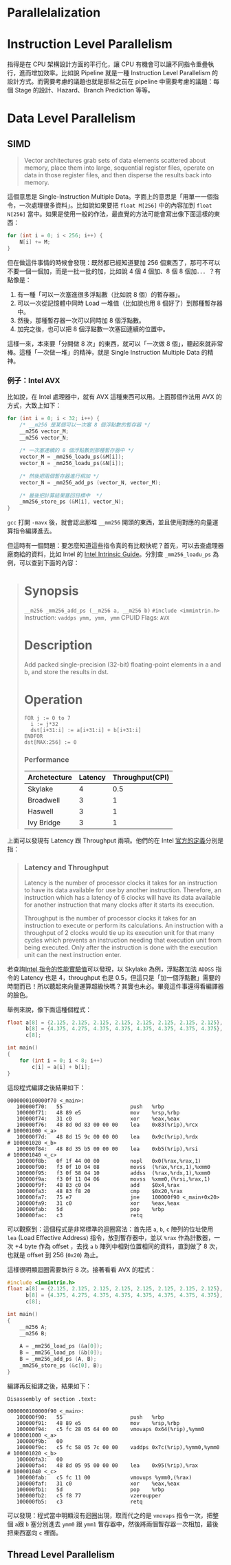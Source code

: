 # Parallelalization

# Instruction Level Parallelism

指得是在 CPU 架構設計方面的平行化，讓 CPU 有機會可以讓不同指令重疊執行，進而增加效率。比如說 Pipeline 就是一種 Instruction Level Parallelism 的設計方式。而需要考慮的議題也就是那些之前在 pipeline 中需要考慮的議題：每個 Stage 的設計、Hazard、Branch Prediction 等等。

# Data Level Parallelism

## SIMD

>Vector architectures grab sets of data elements scattered about memory, place them into large, sequential register files, operate on data in those register files, and then disperse the results back into memory.

這個意思是 Single-Instruction Multiple Data。字面上的意思是「用單一一個指令，一次處理很多資料」。比如說如果要把 `float M[256]` 中的內容加到 `float N[256]` 當中。如果是使用一般的作法，最直覺的方法可能會寫出像下面這樣的東西：

```c
for (int i = 0; i < 256; i++) {
	N[i] += M;
}
```

但在做這件事情的時候會發現：既然都已經知道要加 256 個東西了，那可不可以不要一個一個加，而是一批一批的加，比如說 4 個 4 個加、8 個 8 個加．．．？有點像是：

1. 有一種「可以一次塞進很多浮點數（比如說 8 個）的暫存器」。
2. 可以一次從記憶體中同時 Load 一堆值（比如說也用 8 個好了）到那種暫存器中。
3. 然後，那種暫存器一次可以同時加 8 個浮點數。
4. 加完之後，也可以把 8 個浮點數一次塞回連續的位置中。

這樣一來，本來要「分開做 8 次」的東西，就可以「一次做 8 個」，聽起來就非常棒。這種「一次做一堆」的精神，就是 Single Instruction Multiple Data 的精神。

### 例子：Intel AVX

比如說，在 Intel 處理器中，就有 AVX 這種東西可以用。上面那個作法用 AVX 的方式，大致上如下：

```C
for (int i = 0; i < 32; i++) {
	/* __m256 是某個可以一次塞 8 個浮點數的暫存器 */
    __m256 vector_M;
    __m256 vector_N;
    
    /* 一次塞連續的 8 個浮點數到那種暫存器中 */
    vector_M = _mm256_loadu_ps(&M[i]);
    vector_N = _mm256_loadu_ps(&N[i]);
    
    /* 然後把兩個暫存器進行相加 */
    vector_N = _mm256_add_ps (vector_N, vector_M);
    
    /* 最後把計算結果塞回目標中  */
    _mm256_store_ps (&M[i], vector_N);
}
```

`gcc` 打開 `-mavx` 後，就會認出那堆 `__mm256` 開頭的東西，並且使用對應的向量運算指令編譯進去。

但這時有一個問題：要怎麼知道這些指令真的有比較快呢？首先，可以去查處理器廠商給的資料，比如 Intel 的 [Intel Intrinsic Guide](https://software.intel.com/sites/landingpage/IntrinsicsGuide/)。分別查 `_mm256_loadu_ps` 為例，可以查到下面的內容：

> # Synopsis
>
> `__m256 _mm256_add_ps (__m256 a, __m256 b)`
> `#include <immintrin.h>`
> Instruction: `vaddps ymm, ymm, ymm`
> CPUID Flags: `AVX`
>
> # Description
>
> Add packed single-precision (32-bit) floating-point elements in a and b, and store the results in dst.
>
> # Operation
>
> ```
> FOR j := 0 to 7
> 	i := j*32
> 	dst[i+31:i] := a[i+31:i] + b[i+31:i]
> ENDFOR
> dst[MAX:256] := 0
> ```
>
> ### Performance
>
> | Archetecture | Latency | Throughput(CPI) |
> | ------------ | ------- | --------------- |
> | Skylake      | 4       | 0.5             |
> | Broadwell    | 3       | 1               |
> | Haswell      | 3       | 1               |
> | Ivy Bridge   | 3       | 1               |
>

上面可以發現有 Latency 跟 Throughput 兩項。他們的在 Intel [官方的定義](https://software.intel.com/en-us/articles/measuring-instruction-latency-and-throughput)分別是指：

> ### Latency and Throughput
>
> Latency is the number of processor clocks it takes for an instruction to have its data available for use by another instruction. Therefore, an instruction which has a latency of 6 clocks will have its data available for another instruction that many clocks after it starts its execution.
>
> Throughput is the number of processor clocks it takes for an instruction to execute or perform its calculations. An instruction with a throughput of 2 clocks would tie up its execution unit for that many cycles which prevents an instruction needing that execution unit from being executed. Only after the instruction is done with the execution unit can the next instruction enter.

若查詢[Intel 指令的性能實驗值](https://www.agner.org/optimize/instruction_tables.pdf)可以發現，以 Skylake 為例，浮點數加法 `ADDSS` 指令的 Latency 也是 4，throughput 也是 0.5，但這只是「加一個浮點數」需要的時間而已！所以聽起來向量運算超級快嗎？其實也未必。畢竟這件事還得看編譯器的臉色。

舉例來說，像下面這種個程式：

```c
float a[8] = {2.125, 2.125, 2.125, 2.125, 2.125, 2.125, 2.125, 2.125}, 
      b[8] = {4.375, 4.275, 4.375, 4.375, 4.375, 4.375, 4.375, 4.375}, 
      c[8];

int main()
{
    for (int i = 0; i < 8; i++)
        c[i] = a[i] + b[i];
}
```

這段程式編譯之後結果如下：

```objc
0000000100000f70 <_main>:
   100000f70:   55                      push   %rbp
   100000f71:   48 89 e5                mov    %rsp,%rbp
   100000f74:   31 c0                   xor    %eax,%eax
   100000f76:   48 8d 0d 83 00 00 00    lea    0x83(%rip),%rcx        # 100001000 <_a>
   100000f7d:   48 8d 15 9c 00 00 00    lea    0x9c(%rip),%rdx        # 100001020 <_b>
   100000f84:   48 8d 35 b5 00 00 00    lea    0xb5(%rip),%rsi        # 100001040 <_c>
   100000f8b:   0f 1f 44 00 00          nopl   0x0(%rax,%rax,1)
   100000f90:   f3 0f 10 04 08          movss  (%rax,%rcx,1),%xmm0
   100000f95:   f3 0f 58 04 10          addss  (%rax,%rdx,1),%xmm0
   100000f9a:   f3 0f 11 04 06          movss  %xmm0,(%rsi,%rax,1)
   100000f9f:   48 83 c0 04             add    $0x4,%rax
   100000fa3:   48 83 f8 20             cmp    $0x20,%rax
   100000fa7:   75 e7                   jne    100000f90 <_main+0x20>
   100000fa9:   31 c0                   xor    %eax,%eax
   100000fab:   5d                      pop    %rbp
   100000fac:   c3                      retq
```

可以觀察到：這個程式是非常標準的迴圈寫法：首先把 `a`, `b`, `c` 陣列的位址使用 `lea` (Load Effective Address) 指令，放到暫存器中，並以 `%rax` 作為計數器，一次 +4 byte 作為 offset ，去找 `a` `b` 陣列中相對位置相同的資料，直到做了 8 次，也就是 offset 到 256 (`0x20`) 為止。

這樣很明顯迴圈需要執行 8 次。接著看看 AVX 的程式：

```c
#include <immintrin.h>
float a[8] = {2.125, 2.125, 2.125, 2.125, 2.125, 2.125, 2.125, 2.125}, 
      b[8] = {4.375, 4.275, 4.375, 4.375, 4.375, 4.375, 4.375, 4.375}, 
      c[8];

int main()
{
    __m256 A;
    __m256 B;
    
    A = _mm256_load_ps (&a[0]);
    B = _mm256_load_ps (&b[0]);
    B = _mm256_add_ps (A, B);
    _mm256_store_ps (&c[0], B);
}
```

編譯再反組譯之後，結果如下：

```objc
Disassembly of section .text:

0000000100000f90 <_main>:
   100000f90:   55                      push   %rbp
   100000f91:   48 89 e5                mov    %rsp,%rbp
   100000f94:   c5 fc 28 05 64 00 00    vmovaps 0x64(%rip),%ymm0        	# 100001000 <_a>
   100000f9b:   00
   100000f9c:   c5 fc 58 05 7c 00 00    vaddps 0x7c(%rip),%ymm0,%ymm0       # 100001020 <_b>
   100000fa3:   00
   100000fa4:   48 8d 05 95 00 00 00    lea    0x95(%rip),%rax        		# 100001040 <_c>
   100000fab:   c5 fc 11 00             vmovups %ymm0,(%rax)
   100000faf:   31 c0                   xor    %eax,%eax
   100000fb1:   5d                      pop    %rbp
   100000fb2:   c5 f8 77                vzeroupper
   100000fb5:   c3                      retq

```

可以發現：程式當中明顯沒有迴圈出現，取而代之的是 `vmovaps` 指令一次，把整個 `a`跟 `b` 塞分別進去 `ymm0` 跟 `ymm1` 暫存器中，然後將兩個暫存器一次相加，最後把東西塞向 `c` 裡面。

## Thread Level Parallelism



